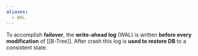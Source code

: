 ```yaml
---
aliases:
  - WAL
---
```

To accomplish **failover**, the **write-ahead log** (WAL) is written **before every modification** of [[B-Tree]]. After crash this log is **used to restore DB** to a consistent state.
